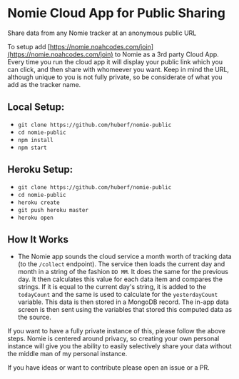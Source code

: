 # Nomie Cloud App for Public Sharing
Share data from any Nomie tracker at an anonymous public URL

To setup add
[https://nomie.noahcodes.com/join](https://nomie.noahcodes.com/join) to Nomie as
a 3rd party Cloud App. Every time you run the cloud app it will display your
public link which you can click, and then share with whomeever you want. Keep in
mind the URL, although unique to you is not fully private, so be considerate of
what you add as the tracker name.

## Local Setup:
* `git clone https://github.com/huberf/nomie-public`
* `cd nomie-public`
* `npm install`
* `npm start`

## Heroku Setup:
* `git clone https://github.com/huberf/nomie-public`
* `cd nomie-public`
* `heroku create`
* `git push heroku master`
* `heroku open`


## How It Works
* The Nomie app sounds the cloud service a month worth of tracking data (to the
  `/collect` endpoint). The service then loads the current day and month in a
  string of the fashion `DD MM`. It does the same for the previous day. It then
  calculates this value for each data item and compares the strings. If it is
  equal to the current day's string, it is added to the `todayCount` and the
  same is used to calculate for the `yesterdayCount` variable. This data is then
  stored in a MongoDB record. The in-app data screen is then sent using the
  variables that stored this computed data as the source.

If you want to have a fully private instance of this, please follow the above
steps. Nomie is centered around privacy, so creating your own personal instance
will give you the ability to easily selectively share your data without the
middle man of my personal instance.

If you have ideas or want to contribute please open an issue or a PR.
